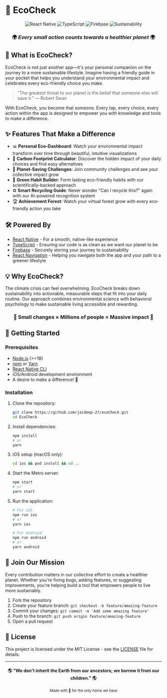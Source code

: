 # 🌱 EcoCheck

<div align="center">
  <img src="https://img.shields.io/badge/React_Native-20232A?style=for-the-badge&logo=react&logoColor=61DAFB" alt="React Native"/>
  <img src="https://img.shields.io/badge/TypeScript-007ACC?style=for-the-badge&logo=typescript&logoColor=white" alt="TypeScript"/>
  <img src="https://img.shields.io/badge/Firebase-FFCA28?style=for-the-badge&logo=firebase&logoColor=black" alt="Firebase"/>
  <img src="https://img.shields.io/badge/Sustainability-4CAF50?style=for-the-badge&logo=leaf&logoColor=white" alt="Sustainability"/>
</div>

<div align="center">
  <h3>🌍 <i>Every small action counts towards a healthier planet</i> 🌍</h3>
</div>

## 🌟 What is EcoCheck?

EcoCheck is not just another app—it's your personal companion on the journey to a more sustainable lifestyle. Imagine having a friendly guide in your pocket that helps you understand your environmental impact and celebrates every eco-friendly choice you make.

> "The greatest threat to our planet is the belief that someone else will save it." — Robert Swan

With EcoCheck, you become that someone. Every tap, every choice, every action within the app is designed to empower you with knowledge and tools to make a difference.

## ✨ Features That Make a Difference

- 📊 **Personal Eco-Dashboard**: Watch your environmental impact transform over time through beautiful, intuitive visualizations
- 🔄 **Carbon Footprint Calculator**: Discover the hidden impact of your daily choices and find easy alternatives
- 🎯 **Planet-Saving Challenges**: Join community challenges and see your collective impact grow
- 🌱 **Green Habit Builder**: Form lasting eco-friendly habits with our scientifically-backed approach
- ♻️ **Smart Recycling Guide**: Never wonder "Can I recycle this?" again with our AI-powered recognition system
- 🏆 **Achievement Forest**: Watch your virtual forest grow with every eco-friendly action you take

## 🛠️ Powered By

- [React Native](https://reactnative.dev/) - For a smooth, native-like experience
- [TypeScript](https://www.typescriptlang.org/) - Ensuring our code is as clean as we want our planet to be
- [Firebase](https://firebase.google.com/) - Securely storing your journey to sustainability
- [React Navigation](https://reactnavigation.org/) - Helping you navigate both the app and your path to a greener lifestyle

## 💡 Why EcoCheck?

The climate crisis can feel overwhelming. EcoCheck breaks down sustainability into actionable, measurable steps that fit into your daily routine. Our approach combines environmental science with behavioral psychology to make sustainable living accessible and rewarding.

<div align="center">
  <h3>🌿 Small changes × Millions of people = Massive impact 🌿</h3>
</div>

## 🚀 Getting Started

### Prerequisites

- [Node.js](https://nodejs.org/) (>=18)
- [npm](https://www.npmjs.com/) or [Yarn](https://yarnpkg.com/)
- [React Native CLI](https://reactnative.dev/docs/environment-setup)
- iOS/Android development environment
- A desire to make a difference! 💚

### Installation

1. Clone the repository:
   ```bash
   git clone https://github.com/jaideep-27/ecoCheck.git
   cd EcoCheck
   ```

2. Install dependencies:
   ```bash
   npm install
   # or
   yarn
   ```

3. iOS setup (macOS only):
   ```bash
   cd ios && pod install && cd ..
   ```

4. Start the Metro server:
   ```bash
   npm start
   # or
   yarn start
   ```

5. Run the application:
   ```bash
   # For iOS
   npm run ios
   # or
   yarn ios

   # For Android
   npm run android
   # or
   yarn android
   ```

## 🤝 Join Our Mission

Every contribution matters in our collective effort to create a healthier planet. Whether you're fixing bugs, adding features, or suggesting improvements, you're helping build a tool that empowers people to live more sustainably.

1. Fork the repository
2. Create your feature branch: `git checkout -b feature/amazing-feature`
3. Commit your changes: `git commit -m 'Add some amazing feature'`
4. Push to the branch: `git push origin feature/amazing-feature`
5. Open a pull request

## 📝 License

This project is licensed under the MIT License - see the [LICENSE](LICENSE) file for details.

---

<div align="center">
  <p>
    <h4>🌎 "We don't inherit the Earth from our ancestors; we borrow it from our children." 🌎</h4>
    <sub>Made with 💚 for the only home we have</sub>
  </p>
</div>
